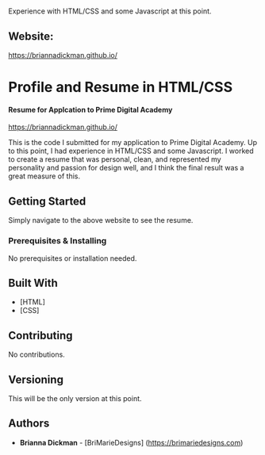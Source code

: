 #
Experience with HTML/CSS and some Javascript at this point.

## Website: 
https://briannadickman.github.io/

# Profile and Resume in HTML/CSS
#### Resume for Applcation to Prime Digital Academy

https://briannadickman.github.io/

This is the code I submitted for my application to Prime Digital Academy. Up to this point, I had experience in HTML/CSS and some Javascript. I worked to create a resume that was personal, clean, and represented my personality and passion for design well, and I think the final result was a great measure of this.

## Getting Started

Simply navigate to the above website to see the resume.

### Prerequisites & Installing

No prerequisites or installation needed.


## Built With

* [HTML]
* [CSS] 

## Contributing

No contributions.

## Versioning

This will be the only version at this point.

## Authors

* **Brianna Dickman** - [BriMarieDesigns] (https://brimariedesigns.com)
